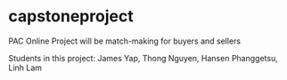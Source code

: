 # capstoneproject
PAC Online
Project will be match-making for buyers and sellers

Students in this project:
James Yap, Thong Nguyen, Hansen Phanggetsu, Linh Lam

